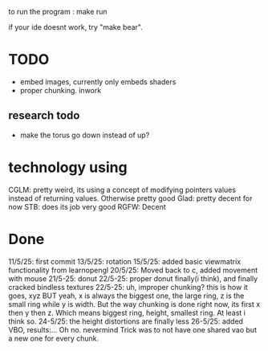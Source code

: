 to run the program : make run

if your ide doesnt work, try "make bear".


# TODO

- embed images, currently only embeds shaders
- proper chunking. inwork

## research todo

- make the torus go down instead of up?

# technology using

CGLM: pretty weird, its using a concept of modifying pointers values instead of returning values. Otherwise pretty good
Glad: pretty decent for now
STB: does its job very good
RGFW: Decent

# Done

11/5/25: first commit
13/5/25: rotation 
15/5/25: added basic viewmatrix functionality from learnopengl
20/5/25: Moved back to c, added movement with mouse
21/5-25: donut
22/5-25: proper donut finally(i think), and finally cracked bindless textures
22/5-25: uh, improper chunking? this is how it goes, xyz BUT yeah, x is always the biggest one, the large ring, z is the small ring while y is width. But the way chunking is done right now, its first x then y then z. Which means biggest ring, height, smallest ring. At least i think so.
24-5/25: the height distortions are finally less
26-5/25: added VBO, results:... Oh no. nevermind Trick was to not have one shared vao but a new one for every chunk.
